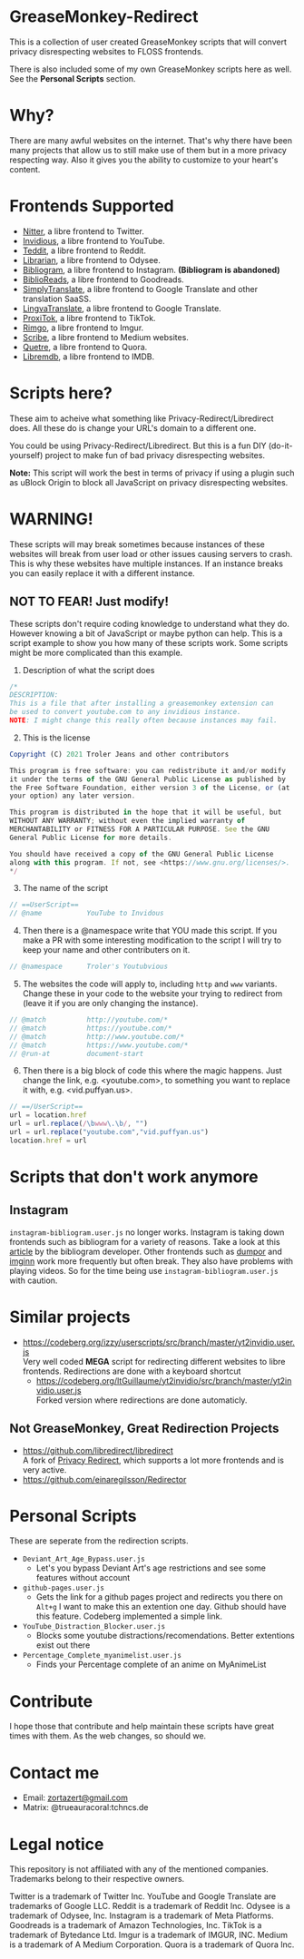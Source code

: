 # GreaseMonkey-Redirect

This is a collection of user created GreaseMonkey scripts that will convert privacy disrespecting websites to FLOSS frontends.

There is also included some of my own GreaseMonkey scripts here as well. See the **Personal Scripts** section.

# Why?

There are many awful websites on the internet. That's why there have been many projects that allow us to still make use of them but in a more privacy respecting way. Also it gives you the ability to customize to your heart's content.

# Frontends Supported

<!-- *WARNING: Some of these projects are hosted on Github, which uses proprietary JavaScript. Fortunately, it is not necessary to view repositories, so you can disable it.* -->

- [Nitter](https://github.com/zedeus/nitter), a libre frontend to Twitter.
- [Invidious](https://github.com/iv-org/invidious), a libre frontend to YouTube.
- [Teddit](https://codeberg.org/teddit/teddit), a libre frontend to Reddit.
- [Librarian](https://codeberg.org/librarian/librarian), a libre frontend to Odysee.
- [Bibliogram](https://sr.ht/~cadence/bibliogram/), a libre frontend to Instagram. **(Bibliogram is abandoned)**
- [BiblioReads](https://codeberg.org/nesaku/BiblioReads), a libre frontend to Goodreads.
- [SimplyTranslate](https://codeberg.org/ManeraKai/simplytranslate), a libre frontend to Google Translate and other translation SaaSS.
- [LingvaTranslate](https://github.com/thedaviddelta/lingva-translate), a libre frontend to Google Translate.
- [ProxiTok](https://github.com/pablouser1/ProxiTok), a libre frontend to TikTok.
- [Rimgo](https://codeberg.org/video-prize-ranch/rimgo), a libre frontend to Imgur.
- [Scribe](https://git.sr.ht/~edwardloveall/scribe), a libre frontend to Medium websites.
- [Quetre](https://github.com/zyachel/quetre), a libre frontend to Quora.
- [Libremdb](https://github.com/zyachel/libremdb), a libre frontend to IMDB.

# Scripts here?
These aim to acheive what something like Privacy-Redirect/Libredirect does. All these do is change your URL's domain to a different one.

You could be using Privacy-Redirect/Libredirect. But this is a fun DIY (do-it-yourself) project to make fun of bad privacy disrespecting websites.

**Note:** This script will work the best in terms of privacy if using a plugin such as uBlock Origin to block all JavaScript on privacy disrespecting websites.

# WARNING!
These scripts will may break sometimes because instances of these websites will break from user load or other issues causing servers to crash. This is why these websites have multiple instances. If an instance breaks you can easily replace it with a different instance.

## NOT TO FEAR! Just modify!
These scripts don't require coding knowledge to understand what they do. However knowing a bit of JavaScript or maybe python can help.
This is a script example to show you how many of these scripts work. Some scripts might be more complicated than this example.

1. Description of what the script does
```javascript
/*
DESCRIPTION:
This is a file that after installing a greasemonkey extension can
be used to convert youtube.com to any invidious instance.
NOTE: I might change this really often because instances may fail.
```

2. This is the license
```javascript
Copyright (C) 2021 Troler Jeans and other contributors

This program is free software: you can redistribute it and/or modify
it under the terms of the GNU General Public License as published by
the Free Software Foundation, either version 3 of the License, or (at
your option) any later version.

This program is distributed in the hope that it will be useful, but
WITHOUT ANY WARRANTY; without even the implied warranty of
MERCHANTABILITY or FITNESS FOR A PARTICULAR PURPOSE. See the GNU
General Public License for more details.

You should have received a copy of the GNU General Public License
along with this program. If not, see <https://www.gnu.org/licenses/>.
*/
```

3. The name of the script
```javascript
// ==UserScript==
// @name           YouTube to Invidous
```

4. Then there is a @namespace write that YOU made this script. If you make a PR with some interesting modification to the script I will try to keep your name and other contributers on it.
```javascript
// @namespace      Troler's Youtubvious
```
5. The websites the code will apply to, including `http` and `www` variants. Change these in your code to the website your trying to redirect from (leave it if you are only changing the instance).
```javascript
// @match          http://youtube.com/*
// @match          https://youtube.com/*
// @match          http://www.youtube.com/*
// @match          https://www.youtube.com/*
// @run-at         document-start
```

6. Then there is a big block of code this where the magic happens. Just change the link, e.g. <youtube.com>, to something you want to replace it with, e.g. <vid.puffyan.us>.
```javascript
// ==/UserScript==
url = location.href
url = url.replace(/\bwww\.\b/, "")
url = url.replace("youtube.com","vid.puffyan.us")
location.href = url
```

# Scripts that don't work anymore
## Instagram
`instagram-bibliogram.user.js` no longer works. Instagram is taking down frontends such as bibliogram for a variety of reasons. Take a look at this [article](https://cadence.moe/blog/2022-09-01-discontinuing-bibliogram) by the bibliogram developer. Other frontends such as [dumpor](https://dumpor.com) and [imginn](https://imginn.org) work more frequently but often break. They also have problems with playing videos. So for the time being use `instagram-bibliogram.user.js` with caution.

# Similar projects
- https://codeberg.org/izzy/userscripts/src/branch/master/yt2invidio.user.js <br>
Very well coded **MEGA** script for redirecting different websites to libre frontends. Redirections are done with a keyboard shortcut
	- https://codeberg.org/ltGuillaume/yt2invidio/src/branch/master/yt2invidio.user.js <br>
	Forked version where redirections are done automaticly.

## **Not** GreaseMonkey, Great Redirection Projects
- https://github.com/libredirect/libredirect <br>
A fork of [Privacy Redirect](https://github.com/SimonBrazell/privacy-redirect), which supports a lot more frontends and is very active.
- https://github.com/einaregilsson/Redirector

# Personal Scripts
These are seperate from the redirection scripts.
- `Deviant_Art_Age_Bypass.user.js`
    - Let's you bypass Deviant Art's age restrictions and see some features without account
- `github-pages.user.js`
    - Gets the link for a github pages project and redirects you there on `Alt+g` I want to make this an extention one day. Github should have this feature. Codeberg implemented a simple link.
- `YouTube_Distraction_Blocker.user.js`
    - Blocks some youtube distractions/recomendations. Better extentions exist out there
- `Percentage_Complete_myanimelist.user.js`
    - Finds your Percentage complete of an anime on MyAnimeList

# Contribute
I hope those that contribute and help maintain these scripts have great times with them. As the web changes, so should we.

# Contact me
- Email: zortazert@gmail.com
- Matrix: @trueauracoral:tchncs.de

# Legal notice
This repository is not affiliated with any of the mentioned companies. Trademarks belong to their respective owners.

Twitter is a trademark of Twitter Inc. YouTube and Google Translate are trademarks of Google LLC. Reddit is a trademark of Reddit Inc. Odysee is a trademark of Odysee, Inc. Instagram is a trademark of Meta Platforms. Goodreads is a trademark of Amazon Technologies, Inc. TikTok is a trademark of Bytedance Ltd. Imgur is a trademark of IMGUR, INC. Medium is a trademark of A Medium Corporation. Quora is a trademark of Quora Inc.

